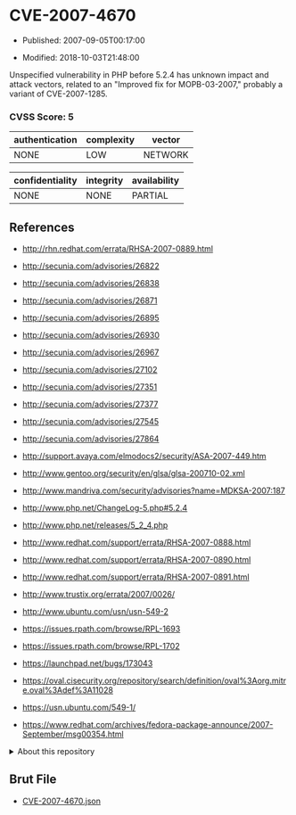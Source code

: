 # CVE-2007-4670

- Published: 2007-09-05T00:17:00

- Modified: 2018-10-03T21:48:00

Unspecified vulnerability in PHP before 5.2.4 has unknown impact and attack vectors, related to an "Improved fix for MOPB-03-2007," probably a variant of CVE-2007-1285.

### CVSS Score: **5**

| authentication | complexity | vector |
| --- | --- | --- |
| NONE | LOW | NETWORK |

| confidentiality | integrity | availability |
| --- | --- | --- |
| NONE | NONE | PARTIAL |

## References

* http://rhn.redhat.com/errata/RHSA-2007-0889.html

* http://secunia.com/advisories/26822

* http://secunia.com/advisories/26838

* http://secunia.com/advisories/26871

* http://secunia.com/advisories/26895

* http://secunia.com/advisories/26930

* http://secunia.com/advisories/26967

* http://secunia.com/advisories/27102

* http://secunia.com/advisories/27351

* http://secunia.com/advisories/27377

* http://secunia.com/advisories/27545

* http://secunia.com/advisories/27864

* http://support.avaya.com/elmodocs2/security/ASA-2007-449.htm

* http://www.gentoo.org/security/en/glsa/glsa-200710-02.xml

* http://www.mandriva.com/security/advisories?name=MDKSA-2007:187

* http://www.php.net/ChangeLog-5.php#5.2.4

* http://www.php.net/releases/5_2_4.php

* http://www.redhat.com/support/errata/RHSA-2007-0888.html

* http://www.redhat.com/support/errata/RHSA-2007-0890.html

* http://www.redhat.com/support/errata/RHSA-2007-0891.html

* http://www.trustix.org/errata/2007/0026/

* http://www.ubuntu.com/usn/usn-549-2

* https://issues.rpath.com/browse/RPL-1693

* https://issues.rpath.com/browse/RPL-1702

* https://launchpad.net/bugs/173043

* https://oval.cisecurity.org/repository/search/definition/oval%3Aorg.mitre.oval%3Adef%3A11028

* https://usn.ubuntu.com/549-1/

* https://www.redhat.com/archives/fedora-package-announce/2007-September/msg00354.html

<details>
<summary>About this repository</summary> 

  This repository is part of the project [Live Hack CVE](https://github.com/Live-Hack-CVE). Main website can be found [www.live-hack.org](https://www.live-hack.org) 
  
  Made by [Sn0wAlice](https://github.com/Sn0wAlice) for the people that care about security and need to have a feed of the latest CVEs. Hope you enjoy it, don't forget to star the repo and follow me on [Twitter](https://twitter.com/Sn0wAlice) and [Github](https://github.com/Sn0wAlice). And that is my [personnal website](https://www.alice-snow.me/)

  - [Home Page](https://github.com/Live-Hack-CVE)
  - [Framework](https://github.com/Live-Hack-CVE/cve-framework)
  - [CVE database](https://github.com/Live-Hack-CVE/full_database)
  - [Changelog](https://github.com/Live-Hack-CVE/Changelog)
</details>

## Brut File

* [CVE-2007-4670.json](https://raw.githubusercontent.com/Live-Hack-CVE/full_database/main/cves/2007/CVE-2007-4670.json)

